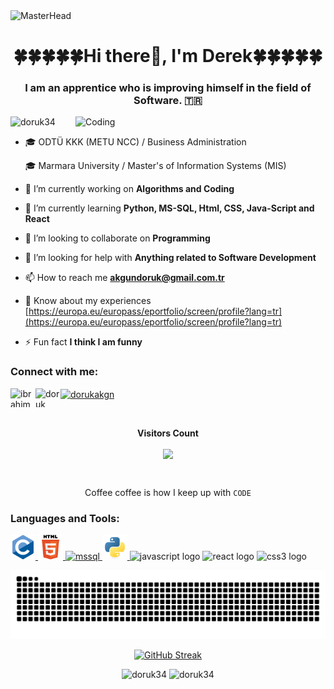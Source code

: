<img src="https://lh3.googleusercontent.com/sVaz-3pfOE1l5gqsC092PWapkcApxtI1syI1KMI9NR0axglPbEW7Q7VqvstKFPQUwSrmx2onXXVTzrdxfxUcdMyH3RCLla6MtqAy1WCvtGVutflUMFbIey1PCLN6ICIedQ=w740" alt="MasterHead" width="1000" height="400">

<h1 align="center">&#127808;&#127808;&#127808;&#127808;&#127808;Hi there👋, I'm Derek&#127808;&#127808;&#127808;&#127808;&#127808; </h1>
<h3 align="center">I am an apprentice who is improving himself in the field of Software. &#127481;&#127479;</h3>
<img align="right" alt="Coding" width="400" src="https://i.makeagif.com/media/11-26-2015/DS6PR7.gif"

<p align="left"> <img src="https://komarev.com/ghpvc/?username=doruk34&label=Profile%20views&color=0e75b6&style=flat" alt="doruk34" /> </p>

- 🎓 ODTÜ KKK (METU NCC) / Business Administration       

  🎓 Marmara University / Master's of Information Systems (MIS)

- 🔭 I’m currently working on **Algorithms and Coding**

- 🌱 I’m currently learning **Python, MS-SQL, Html, CSS, Java-Script and React**

- 👯 I’m looking to collaborate on **Programming**

- 🤝 I’m looking for help with **Anything related to Software Development**

- 📫 How to reach me **akgundoruk@gmail.com.tr**

- 📄 Know about my experiences [https://europa.eu/europass/eportfolio/screen/profile?lang=tr](https://europa.eu/europass/eportfolio/screen/profile?lang=tr)

- ⚡ Fun fact **I think I am funny**

<h3 align="left">Connect with me:</h3>
<p align="left">

<a href="https://www.linkedin.com/in/ibrahim-doruk-akg%C3%BCn-302202234/" target="blank"><img align="left" src="https://raw.githubusercontent.com/rahuldkjain/github-profile-readme-generator/master/src/images/icons/Social/linked-in-alt.svg" alt="ibrahim doruk akgün" height="30" width="40" /></a>

<a href="https://www.facebook.com/ibrahimdoruk.akgun" target="blank"><img align="left" src="https://raw.githubusercontent.com/rahuldkjain/github-profile-readme-generator/master/src/images/icons/Social/facebook.svg" alt="doruk akgün" height="30" width="40" /></a>

<a href="https://instagram.com/dorukakgn" target="blank"><img align="center" src="https://raw.githubusercontent.com/rahuldkjain/github-profile-readme-generator/master/src/images/icons/Social/instagram.svg" alt="dorukakgn" height="30" width="40" /></a>
</p>

<div align="center">
<br><p align="centre"><b>Visitors Count</b></p>  
<p align="center"><img align="center" src="https://profile-counter.glitch.me/{Doruk34}/count.svg" /></p> 
<br>
</div>

<p align="center" font color="green">Coffee coffee is how I keep up with <CODE>CODE</CODE></p> 

<h3 align="left">Languages and Tools:</h3>
<p align="left"> 
    <a href="https://www.cprogramming.com/" target="_blank" rel="noreferrer"> 
        <img src="https://raw.githubusercontent.com/devicons/devicon/master/icons/c/c-original.svg" alt="c" width="40" height="40"/> 
    </a> 
    <a href="https://www.w3.org/html/" target="_blank" rel="noreferrer"> 
        <img src="https://raw.githubusercontent.com/devicons/devicon/master/icons/html5/html5-original-wordmark.svg" alt="html5" width="40" height="40"/> 
    </a> 
    <a href="https://www.microsoft.com/en-us/sql-server" target="_blank" rel="noreferrer"> 
        <img src="https://www.svgrepo.com/show/303229/microsoft-sql-server-logo.svg" alt="mssql" width="40" height="40"/> 
    </a> 
    <a href="https://www.python.org" target="_blank" rel="noreferrer"> 
        <img src="https://raw.githubusercontent.com/devicons/devicon/master/icons/python/python-original.svg" alt="python" width="40" height="40"/> 
    </a> 
    <img src="https://cdn.jsdelivr.net/gh/devicons/devicon/icons/javascript/javascript-original.svg" height="40" alt="javascript logo"  />  
    <img src="https://cdn.jsdelivr.net/gh/devicons/devicon/icons/react/react-original.svg" height="40" alt="react logo"  />
    <img src="https://cdn.jsdelivr.net/gh/devicons/devicon/icons/css3/css3-original.svg" height="40" alt="css3 logo"  />
    </p>
    
<picture>
  <source media="(prefers-color-scheme: dark)" srcset="https://raw.githubusercontent.com/birkanyksl/birkanyksl/output/github-contribution-grid-snake-dark.svg">
  <source media="(prefers-color-scheme: light)" srcset="https://raw.githubusercontent.com/birkanyksl/birkanyksl/output/github-contribution-grid-snake.svg">
  <img alt="github contribution grid snake animation" src="https://raw.githubusercontent.com/birkanyksl/birkanyksl/output/github-contribution-grid-snake.svg">
</picture>

<div align="center">

[![GitHub Streak](https://streak-stats.demolab.com?user=Doruk34&theme=hacker&hide_border=true&date_format=M%20j%5B%2C%20Y%5D)](https://git.io/streak-stats)

<div>
  <img width="49%" height="150px" src="https://github-readme-stats.vercel.app/api?username=doruk34&show_icons=true&locale=en&theme=shadow_green" alt="doruk34" />
  <img width="44%" height="150px" src="https://github-readme-stats.vercel.app/api/top-langs?username=doruk34&show_icons=true&locale=en&layout=compact&theme=shadow_green" alt="doruk34" />
  </div>
</div>




